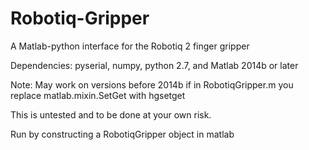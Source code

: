 # Robotiq-Gripper
A Matlab-python interface for the Robotiq 2 finger gripper

Dependencies: pyserial, numpy, python 2.7, and Matlab 2014b or later

Note: May work on versions before 2014b if in RobotiqGripper.m you replace matlab.mixin.SetGet with hgsetget

This is untested and to be done at your own risk.

Run by constructing a RobotiqGripper object in matlab
